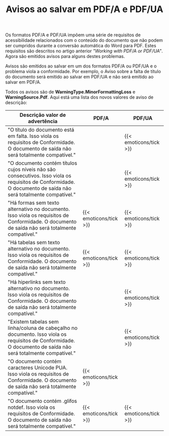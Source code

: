 ﻿---
title: Avisos ao salvar em PDF/A e PDF/UA
second_title: Aspose.Words para C++
articleTitle: Avisos de emissão de acessibilidade ao salvar em PDF/A e PDF/UA
linktitle: Avisos de emissão de acessibilidade ao salvar em PDF/A e PDF/UA
description: "PDF/A e PDF/UA impõem requisitos de acessibilidade relacionados com o conteúdo do documento. Ao salvar em PDF/A ou PDF/UA Em C++ e o problema violar a conformidade, um aviso é emitido."
type: docs
weight: 39
url: /pt/cpp/warnings-when-saving-to-pdfa-and-pdfua/
---

Os formatos PDF/A e PDF/UA impõem uma série de requisitos de acessibilidade relacionados com o conteúdo do documento que não podem ser cumpridos durante a conversão automática do Word para PDF. Estes requisitos são descritos no artigo anterior *"Working with PDF/A or PDF/UA"*. Agora são emitidos avisos para alguns destes problemas.

Avisos são emitidos ao salvar em um dos formatos PDF/A ou PDF/UA e o problema viola a conformidade. Por exemplo, o Aviso sobre a falta de título do documento será emitido ao salvar em PDF/UA e não será emitido ao salvar em PDF/A.

Todos os avisos são de **WarningType.MinorFormattingLoss** e **WarningSource.Pdf**. Aqui está uma lista dos novos valores de aviso de descrição:

| Descrição valor de advertência | PDF/A | PDF/UA |
| ------------------------------------------------------------ | ---------------------- | ---------------------- |
| "O título do documento está em falta. Isso viola os requisitos de Conformidade. O documento de saída não será totalmente compatível." |  | {{< emoticons/tick >}} |
| "O documento contém títulos cujos níveis não são consecutivos. Isso viola os requisitos de Conformidade. O documento de saída não será totalmente compatível." |  | {{< emoticons/tick >}} |
| "Há formas sem texto alternativo no documento. Isso viola os requisitos de Conformidade. O documento de saída não será totalmente compatível." | {{< emoticons/tick >}} | {{< emoticons/tick >}} |
| "Há tabelas sem texto alternativo no documento. Isso viola os requisitos de Conformidade. O documento de saída não será totalmente compatível." | {{< emoticons/tick >}} | {{< emoticons/tick >}} |
| "Há hiperlinks sem texto alternativo no documento. Isso viola os requisitos de Conformidade. O documento de saída não será totalmente compatível." |  | {{< emoticons/tick >}} |
| "Existem tabelas sem linha/coluna de cabeçalho no documento. Isso viola os requisitos de Conformidade. O documento de saída não será totalmente compatível." |  | {{< emoticons/tick >}} |
| "O documento contém caracteres Unicode PUA. Isso viola os requisitos de Conformidade. O documento de saída não será totalmente compatível." | {{< emoticons/tick >}} |  |
| "O documento contém .glifos notdef. Isso viola os requisitos de Conformidade. O documento de saída não será totalmente compatível." | {{< emoticons/tick >}} | {{< emoticons/tick >}} |